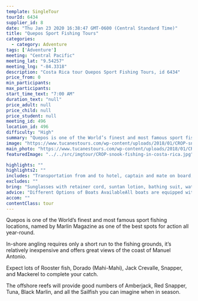 ```yaml
---
template: SingleTour
tourId: 6434
supplier_id: 8
date: "Thu Jan 23 2020 16:38:47 GMT-0600 (Central Standard Time)"
title: "Quepos Sport Fishing Tours"
categories:
  - category: Adventure
tags: ['Adventure']
meeting: "Central Pacific"
meeting_lat: "9.54257"
meeting_lng: "-84.3318"
description: "Costa Rica tour Quepos Sport Fishing Tours, id 6434"
price_from: 0
min_participants:
max_participants:
start_time_text: "7:00 AM"
duration_text: "null"
price_adult: null
price_child: null
price_student: null
meeting_id: 496
location_id: 496
difficulty: "High"
summary: "Quepos is one of the World’s finest and most famous sport fishing locations, named by Marlin Magazine as one of the best spots for action all year-round."
image: "https://www.tucanestours.com/wp-content/uploads/2018/01/CROP-snook-fishing-in-costa-rica.jpg"
main_photo: "https://www.tucanestours.com/wp-content/uploads/2018/01/CROP-snook-fishing-in-costa-rica.jpg"
featuredImage: "../../src/imgtour/CROP-snook-fishing-in-costa-rica.jpg"

highlights: ""
highlights2: ""
includes: "Transportation from and to hotel, captain and mate on board, all fishing tackle, diesel, beer, snacks, fruits, water, sodas, bait, and lures."
excludes: ""
bring: "Sunglasses with retainer cord, suntan lotion, bathing suit, waterproof camera, sandals and beach towel."
advice: "Different Options of Boats AvailableAll boats are equipped with light, medium and heavy tackle, canopy and comfortable seats, fishing licence"
accom: ""
contentClass: tour
---
```

Quepos is one of the World’s finest and most famous sport fishing locations, named by Marlin Magazine as one of the best spots for action all year-round.

In-shore angling requires only a short run to the fishing grounds, it’s relatively inexpensive and offers great views of the coast of Manuel Antonio.

Expect lots of Rooster fish, Dorado (Mahi-Mahi), Jack Crevalle, Snapper, and Mackerel to complete your catch.

The offshore reefs will provide good numbers of Amberjack, Red Snapper, Tuna, Black Marlin, and all the Sailfish you can imagine when in season.